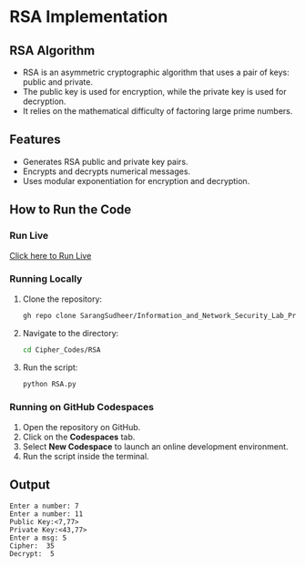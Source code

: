 # RSA Implementation

## RSA Algorithm
- RSA is an asymmetric cryptographic algorithm that uses a pair of keys: public and private.
- The public key is used for encryption, while the private key is used for decryption.
- It relies on the mathematical difficulty of factoring large prime numbers.

## Features
- Generates RSA public and private key pairs.
- Encrypts and decrypts numerical messages.
- Uses modular exponentiation for encryption and decryption.

## How to Run the Code

### Run Live
[Click here to Run Live](https://colab.research.google.com/drive/194ifnb6jg33XO4_Xrx_KyiH8i4Bzei7C?usp=sharing)

### Running Locally
1. Clone the repository:
   ```sh
   gh repo clone SarangSudheer/Information_and_Network_Security_Lab_Programs
   ```
2. Navigate to the directory:
   ```sh
   cd Cipher_Codes/RSA
   ```
3. Run the script:
   ```sh
   python RSA.py
   ```

### Running on GitHub Codespaces
1. Open the repository on GitHub.
2. Click on the **Codespaces** tab.
3. Select **New Codespace** to launch an online development environment.
4. Run the script inside the terminal.

## Output
```
Enter a number: 7
Enter a number: 11
Public Key:<7,77>
Private Key:<43,77>
Enter a msg: 5
Cipher:  35
Decrypt:  5
```


